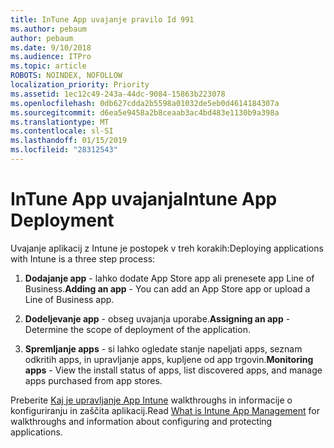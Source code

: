 ```yaml
---
title: InTune App uvajanje pravilo Id 991
ms.author: pebaum
author: pebaum
ms.date: 9/10/2018
ms.audience: ITPro
ms.topic: article
ROBOTS: NOINDEX, NOFOLLOW
localization_priority: Priority
ms.assetid: 1ec12c49-243a-44dc-9084-15863b223078
ms.openlocfilehash: 0db627cdda2b5598a01032de5eb0d4614184307a
ms.sourcegitcommit: d6ea5e9458a2b8ceaab3ac4bd483e1130b9a398a
ms.translationtype: MT
ms.contentlocale: sl-SI
ms.lasthandoff: 01/15/2019
ms.locfileid: "28312543"
---
```

# <a name="intune-app-deployment"></a><span data-ttu-id="23177-102">InTune App uvajanja</span><span class="sxs-lookup"><span data-stu-id="23177-102">Intune App Deployment</span></span>

<span data-ttu-id="23177-103">Uvajanje aplikacij z Intune je postopek v treh korakih:</span><span class="sxs-lookup"><span data-stu-id="23177-103">Deploying applications with Intune is a three step process:</span></span>
  
1. <span data-ttu-id="23177-104">**Dodajanje app** - lahko dodate App Store app ali prenesete app Line of Business.</span><span class="sxs-lookup"><span data-stu-id="23177-104">**Adding an app** - You can add an App Store app or upload a Line of Business app.</span></span> 
    
2. <span data-ttu-id="23177-105">**Dodeljevanje app** - obseg uvajanja uporabe.</span><span class="sxs-lookup"><span data-stu-id="23177-105">**Assigning an app** - Determine the scope of deployment of the application.</span></span> 
    
3. <span data-ttu-id="23177-106">**Spremljanje apps** - si lahko ogledate stanje napeljati apps, seznam odkritih apps, in upravljanje apps, kupljene od app trgovin.</span><span class="sxs-lookup"><span data-stu-id="23177-106">**Monitoring apps** - View the install status of apps, list discovered apps, and manage apps purchased from app stores.</span></span> 
    
<span data-ttu-id="23177-107">Preberite [Kaj je upravljanje App Intune](https://docs.microsoft.com/intune/app-management) walkthroughs in informacije o konfiguriranju in zaščita aplikacij.</span><span class="sxs-lookup"><span data-stu-id="23177-107">Read [What is Intune App Management](https://docs.microsoft.com/intune/app-management) for walkthroughs and information about configuring and protecting applications.</span></span> 
  

